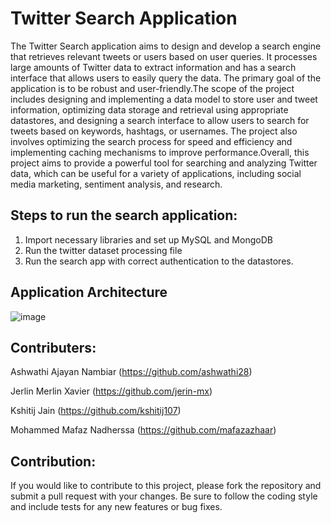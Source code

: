 # Twitter Search Application

The Twitter Search application aims to design and develop a search engine that retrieves relevant tweets or users based on user queries. It processes large amounts of Twitter data to extract information and has a search interface that allows users to easily query the data. The primary goal of the application is to be robust and user-friendly.The scope of the project includes designing and implementing a data model to store user and tweet information, optimizing data storage and retrieval using appropriate datastores, and designing a search interface to allow users to search for tweets based on keywords, hashtags, or usernames. The project also involves optimizing the search process for speed and efficiency and implementing caching mechanisms to improve performance.Overall, this project aims to provide a powerful tool for searching and analyzing Twitter data, which can be useful for a variety of applications, including social media marketing, sentiment analysis, and research.

## Steps to run the search application:

  1. Import necessary libraries and set up MySQL and MongoDB
  2. Run the twitter dataset processing file
  3. Run the search app with correct authentication to the datastores.

## Application Architecture

![image](https://user-images.githubusercontent.com/130589478/235381536-632d08a0-793a-4c8a-b1ec-d6d527fdb351.png)


## Contributers:

Ashwathi Ajayan Nambiar (https://github.com/ashwathi28)

Jerlin Merlin Xavier (https://github.com/jerin-mx)

Kshitij Jain (https://github.com/kshitij107)

Mohammed Mafaz Nadherssa (https://github.com/mafazazhaar)

## Contribution:

If you would like to contribute to this project, please fork the repository and submit a pull request with your changes. Be sure to follow the coding style and include tests for any new features or bug fixes.




